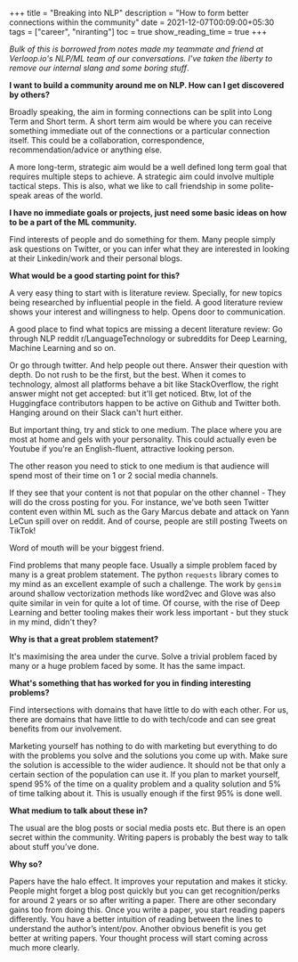 +++
title = "Breaking into NLP"
description = "How to form better connections within the community"
date = 2021-12-07T00:09:00+05:30
tags = ["career", "niranting"]
toc = true
show_reading_time = true
+++

_Bulk of this is borrowed from notes made my teammate and friend at Verloop.io's NLP/ML team of our conversations. I've taken the liberty to remove our internal slang and some boring stuff_.

**I want to build a community around me on NLP. How can I get discovered by others?**

Broadly speaking, the aim in forming connections can be split into Long Term and Short term.
A short term aim would be where you can receive something immediate out of the connections or a particular connection itself. This could be a collaboration, correspondence, recommendation/advice or anything else.

A more long-term, strategic aim would be a well defined long term goal that requires multiple steps to achieve. A strategic aim could involve multiple tactical steps. This is also, what we like to call friendship in some polite-speak areas of the world. 

**I have no immediate goals or projects, just need some basic ideas on how to be a part of the ML community.**

Find interests of people and do something for them. Many people simply ask questions on Twitter, or you can infer what they are interested in looking at their Linkedin/work and their personal blogs. 

**What would be a good starting point for this?**

A very easy thing to start with is literature review. Specially, for new topics being researched by influential people in the field. A good literature review shows your interest and willingness to help. Opens door to communication.

A good place to find what topics are missing a decent literature review: 
Go through NLP reddit r/LanguageTechnology or subreddits for Deep Learning, Machine Learning and so on. 

Or go through twitter. And help people out there. Answer their question with depth. Do not rush to be the first, but the best. When it comes to technology, almost all platforms behave a bit like StackOverflow, the right answer might not get accepted: but it'll get noticed. Btw, lot of the Huggingface contributors happen to be active on Github and Twitter both. Hanging around on their Slack can't hurt either. 

But important thing, try and stick to one medium. The place where you are most at home and gels with your personality. This could actually even be Youtube if you're an English-fluent, attractive looking person. 

The other reason you need to stick to one medium is that audience will spend most of their time on 1 or 2 social media channels. 

If they see that your content is not that popular on the other channel - They will do the cross posting for you. For instance, we've both seen Twitter content even within ML such as the Gary Marcus debate and attack on Yann LeCun spill over on reddit. And of course, people are still posting Tweets on TikTok!

Word of mouth will be your biggest friend.

Find problems that many people face. Usually a simple problem faced by many is a great problem statement. The python `requests` library comes to my mind as an excellent example of such a challenge. The work by `gensim` around shallow vectorization methods like word2vec and Glove was also quite similar in vein for quite a lot of time. Of course, with the rise of Deep Learning and better tooling makes their work less important - but they stuck in my mind, didn't they?

**Why is that a great problem statement?**

It's maximising the area under the curve. Solve a trivial problem faced by many or a huge problem faced by some. It has the same impact.

**What's something that has worked for you in finding interesting problems?**

Find intersections with domains that have little to do with each other. For us, there are domains that have little to do with tech/code and can see great benefits from our involvement.

Marketing yourself has nothing to do with marketing but everything to do with the problems you solve and the solutions you come up with.
Make sure the solution is accessible to the wider audience. It should not be that only a certain section of the population can use it.
If you plan to market yourself, spend 95% of the time on a quality problem and a quality solution and 5% of time talking about it. This is usually enough if the first 95% is done well.

**What medium to talk about these in?**

The usual are the blog posts or social media posts etc. But there is an open secret within the community. Writing papers is probably the best way to talk about stuff you’ve done.

**Why so?**

Papers have the halo effect. It improves your reputation and makes it sticky. People might forget a blog post quickly but you can get recognition/perks for around 2 years or so after writing a paper.
There are other secondary gains too from doing this. Once you write a paper, you start reading papers differently. You have a better intuition of reading between the lines to understand the author’s intent/pov. Another obvious benefit is you get better at writing papers. Your thought process will start coming across much more clearly.